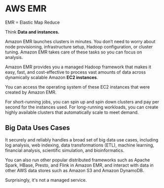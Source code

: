 # AWS EMR

EMR = Elastic Map Reduce

Think **Data and instances.**

Amazon EMR launches clusters in minutes. You don’t need to worry about node provisioning, infrastructure setup, Hadoop configuration, or cluster tuning. Amazon EMR takes care of these tasks so you can focus on analysis.

Amazon EMR provides you a managed Hadoop framework that makes it easy, fast, and cost-effective to process vast amounts of data across dynamically scalable Amazon **EC2 instances**. 

You can access the operating system of these EC2 instances that were created by Amazon EMR.

For short-running jobs, you can spin up and spin down clusters and pay per second for the instances used. For long-running workloads, you can create highly available clusters that automatically scale to meet demand.

## Big Data Uses Cases

It securely and reliably handles a broad set of big data use cases, including log analysis, web indexing, data transformations (ETL), machine learning, financial analysis, scientific simulation, and bioinformatics. 

You can also run other popular distributed frameworks such as Apache Spark, HBase, Presto, and Flink in Amazon EMR, and interact with data in other AWS data stores such as Amazon S3 and Amazon DynamoDB.

Surprisingly, it's not a managed service.